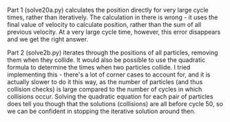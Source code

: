 Part 1 (solve20a.py) calculates the position directly for very large cycle times, rather than iteratively. The calculation in there is wrong - it uses the final value of velocity to calculate position, rather than the sum of all previous velocity. At a very large cycle time, however, this error disappears and we get the right answer.

Part 2 (solve2b.py) iterates through the positions of all particles, removing them when they collide. It would also be possible to use the quadratic formula to determine the times when two particles collide. I tried implementing this - there's a lot of corner cases to account for, and it is actually slower to do it this way, as the number of particles (and thus collision checks) is large compared to the number of cycles in which collisions occur. Solving the quadratic equation for each pair of particles does tell you though that the solutions (collisions) are all before cycle 50, so we can be confident in stopping the iterative solution around then.